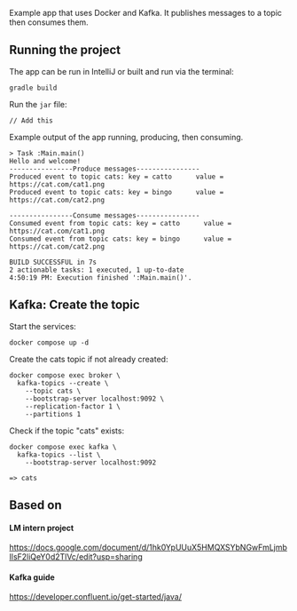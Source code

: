 Example app that uses Docker and Kafka. It publishes messages to a topic then consumes them.

## Running the project

The app can be run in IntelliJ or built and run via the terminal:
```
gradle build
```

Run the `jar` file:
```
// Add this
```

Example output of the app running, producing, then consuming.

```
> Task :Main.main()
Hello and welcome!
----------------Produce messages----------------
Produced event to topic cats: key = catto      value = https://cat.com/cat1.png
Produced event to topic cats: key = bingo      value = https://cat.com/cat2.png

----------------Consume messages----------------
Consumed event from topic cats: key = catto      value = https://cat.com/cat1.png
Consumed event from topic cats: key = bingo      value = https://cat.com/cat2.png

BUILD SUCCESSFUL in 7s
2 actionable tasks: 1 executed, 1 up-to-date
4:50:19 PM: Execution finished ':Main.main()'.
```

## Kafka: Create the topic

Start the services:
```
docker compose up -d
```

Create the cats topic if not already created:
```
docker compose exec broker \
  kafka-topics --create \
    --topic cats \
    --bootstrap-server localhost:9092 \
    --replication-factor 1 \
    --partitions 1
```

Check if the topic "cats" exists:

```
docker compose exec kafka \
  kafka-topics --list \
    --bootstrap-server localhost:9092

=> cats
```

## Based on

#### LM intern project
https://docs.google.com/document/d/1hk0YpUUuX5HMQXSYbNGwFmLjmbIlsF2liQeY0d2TlVc/edit?usp=sharing

#### Kafka guide
https://developer.confluent.io/get-started/java/
